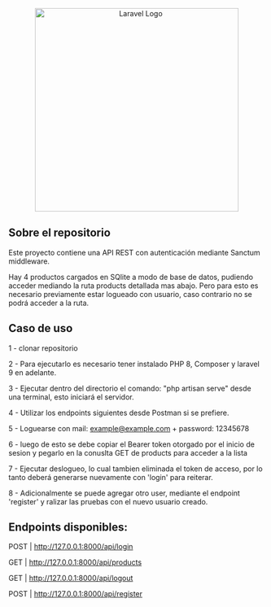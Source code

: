 <p align="center"><a href="https://laravel.com" target="_blank"><img src="https://raw.githubusercontent.com/laravel/art/master/logo-lockup/5%20SVG/2%20CMYK/1%20Full%20Color/laravel-logolockup-cmyk-red.svg" width="400" alt="Laravel Logo"></a></p>


## Sobre el repositorio
Este proyecto contiene una API REST con autenticación mediante Sanctum middleware.


Hay 4 productos cargados en SQlite a modo de base de datos, pudiendo acceder mediando la ruta products detallada mas abajo. Pero para esto es necesario previamente estar logueado con usuario, caso contrario no se podrá acceder a la ruta.


## Caso de uso

1 - clonar repositorio

2 - Para ejecutarlo es necesario tener instalado PHP 8, Composer y laravel 9 en adelante.

3 - Ejecutar dentro del directorio el comando: "php artisan serve" desde una terminal, esto iniciará el servidor.

4 - Utilizar los endpoints siguientes desde Postman si se prefiere.

5 - Loguearse con mail: example@example.com + password: 12345678

6 - luego de esto se debe copiar el Bearer token otorgado por el inicio de sesion y pegarlo en la conuslta GET de products para acceder a la lista

7 - Ejecutar deslogueo, lo cual tambien eliminada el token de acceso, por lo tanto deberá generarse nuevamente con 'login' para reiterar.

8 - Adicionalmente se puede agregar otro user, mediante el endpoint 'register' y ralizar las pruebas con el nuevo usuario creado.


## Endpoints disponibles:


POST | http://127.0.0.1:8000/api/login

GET  | http://127.0.0.1:8000/api/products

GET  | http://127.0.0.1:8000/api/logout

POST | http://127.0.0.1:8000/api/register
